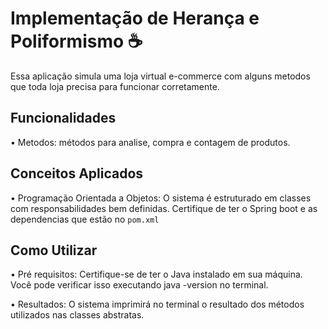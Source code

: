 # Implementação de Herança e Poliformismo ☕

Essa aplicação simula uma loja virtual e-commerce com alguns metodos que toda loja precisa para 
funcionar corretamente.

## Funcionalidades

• Metodos: métodos para analise, compra e contagem de produtos.

## Conceitos Aplicados

•  Programação Orientada a Objetos: O sistema é estruturado em classes com responsabilidades bem definidas. Certifique de ter o Spring boot e as dependencias que estão no ```pom.xml```

## Como Utilizar

• Pré requisitos:  Certifique-se de ter o Java instalado em sua máquina. Você pode verificar isso executando java -version no terminal.

• Resultados: O sistema imprimirá no terminal o resultado dos métodos utilizados nas classes abstratas.
    
